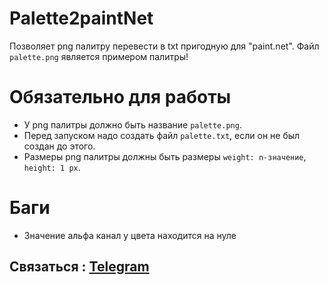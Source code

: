 # Palette2paintNet

Позволяет png палитру перевести в txt пригодную для "paint.net".
Файл `palette.png` является примером палитры!

# Обязательно для работы

- У png палитры должно быть название `palette.png`.
- Перед запуском надо создать файл `palette.txt`, если он не был создан до этого.
- Размеры png палитры должны быть размеры `weight: n-значение`, `height: 1 px`.

# Баги

- Значение альфа канал у цвета находится на нуле

## Связаться : [Telegram](https://t.me/G0golMogol)
